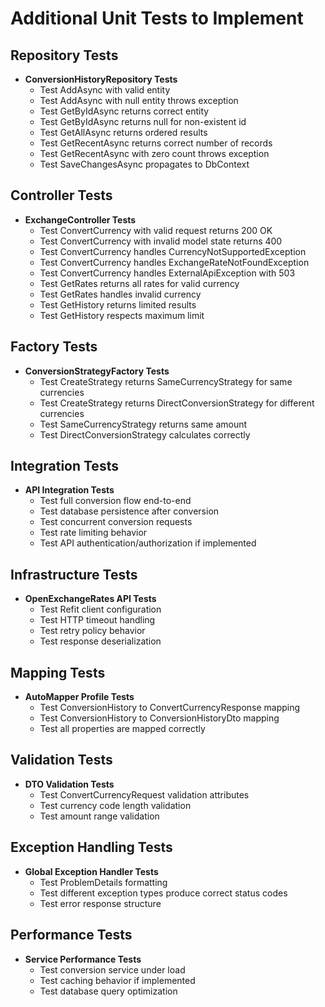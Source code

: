# Additional Unit Tests to Implement

## Repository Tests
- **ConversionHistoryRepository Tests**
  - Test AddAsync with valid entity
  - Test AddAsync with null entity throws exception
  - Test GetByIdAsync returns correct entity
  - Test GetByIdAsync returns null for non-existent id
  - Test GetAllAsync returns ordered results
  - Test GetRecentAsync returns correct number of records
  - Test GetRecentAsync with zero count throws exception
  - Test SaveChangesAsync propagates to DbContext

## Controller Tests  
- **ExchangeController Tests**
  - Test ConvertCurrency with valid request returns 200 OK
  - Test ConvertCurrency with invalid model state returns 400
  - Test ConvertCurrency handles CurrencyNotSupportedException
  - Test ConvertCurrency handles ExchangeRateNotFoundException
  - Test ConvertCurrency handles ExternalApiException with 503
  - Test GetRates returns all rates for valid currency
  - Test GetRates handles invalid currency
  - Test GetHistory returns limited results
  - Test GetHistory respects maximum limit

## Factory Tests
- **ConversionStrategyFactory Tests**
  - Test CreateStrategy returns SameCurrencyStrategy for same currencies
  - Test CreateStrategy returns DirectConversionStrategy for different currencies
  - Test SameCurrencyStrategy returns same amount
  - Test DirectConversionStrategy calculates correctly

## Integration Tests
- **API Integration Tests**
  - Test full conversion flow end-to-end
  - Test database persistence after conversion
  - Test concurrent conversion requests
  - Test rate limiting behavior
  - Test API authentication/authorization if implemented

## Infrastructure Tests
- **OpenExchangeRates API Tests**
  - Test Refit client configuration
  - Test HTTP timeout handling
  - Test retry policy behavior
  - Test response deserialization

## Mapping Tests
- **AutoMapper Profile Tests**
  - Test ConversionHistory to ConvertCurrencyResponse mapping
  - Test ConversionHistory to ConversionHistoryDto mapping
  - Test all properties are mapped correctly

## Validation Tests
- **DTO Validation Tests**
  - Test ConvertCurrencyRequest validation attributes
  - Test currency code length validation
  - Test amount range validation
  
## Exception Handling Tests
- **Global Exception Handler Tests**
  - Test ProblemDetails formatting
  - Test different exception types produce correct status codes
  - Test error response structure

## Performance Tests
- **Service Performance Tests**
  - Test conversion service under load
  - Test caching behavior if implemented
  - Test database query optimization